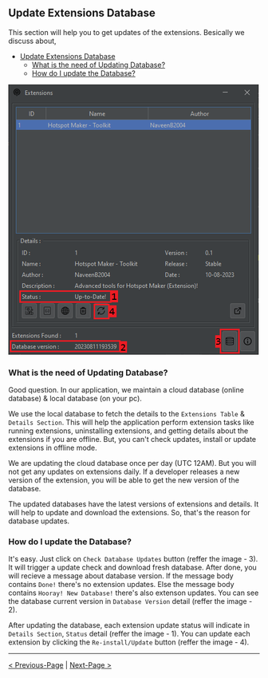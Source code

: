 ## Update Extensions Database

This section will help you to get updates of the extensions. Besically we discuss about,
- [Update Extensions Database](#update-extensions-database)
  - [What is the need of Updating Database?](#what-is-the-need-of-updating-database)
  - [How do I update the Database?](#how-do-i-update-the-database)

![Interface 3](../Media/Interface3.PNG "Hotspot Maker Extension Interface 3")

### What is the need of Updating Database?

Good question. In our application, we maintain a cloud database (online database) & local database (on your pc). 

We use the local database to fetch the details to the `Extensions Table` & `Details Section`. This will help the application perform extension tasks like running extensions, uninstalling extensions, and getting details about the extensions if you are offline. But, you can't check updates, install or update extensions in offline mode.

We are updating the cloud database once per day (UTC 12AM). But you will not get any updates on extensions daily. If a developer releases a new version of the extension, you will be able to get the new version of the database.

The updated databases have the latest versions of extensions and details. It will help to update and download the extensions. So, that's the reason for database updates.

### How do I update the Database?

It's easy. Just click on `Check Database Updates` button (reffer the image - 3). It will trigger a update check and download fresh database. After done, you will recieve a message about database version. If the message body contains `Done!` there's no extension updates. Else the message body contains `Hooray! New Database!` there's also extenson updates. You can see the database current version in `Database Version` detail (reffer the image - 2).

After updating the database, each extension update status will indicate in `Details Section`, `Status` detail (reffer the image - 1). You can update each extension by clicking the `Re-install/Update` button (reffer the image - 4).

***

[< Previous-Page][back] | [Next-Page >][next]

[back]: 01.%20Extensions%20&%20Basic%20Interface.md "Extensions & Basic Interface"
[next]: 03.%20Install,%20Uninstall%20&%20Re-Install%20Extensions.md "Install, Uninstall & Re-Install Extensions"